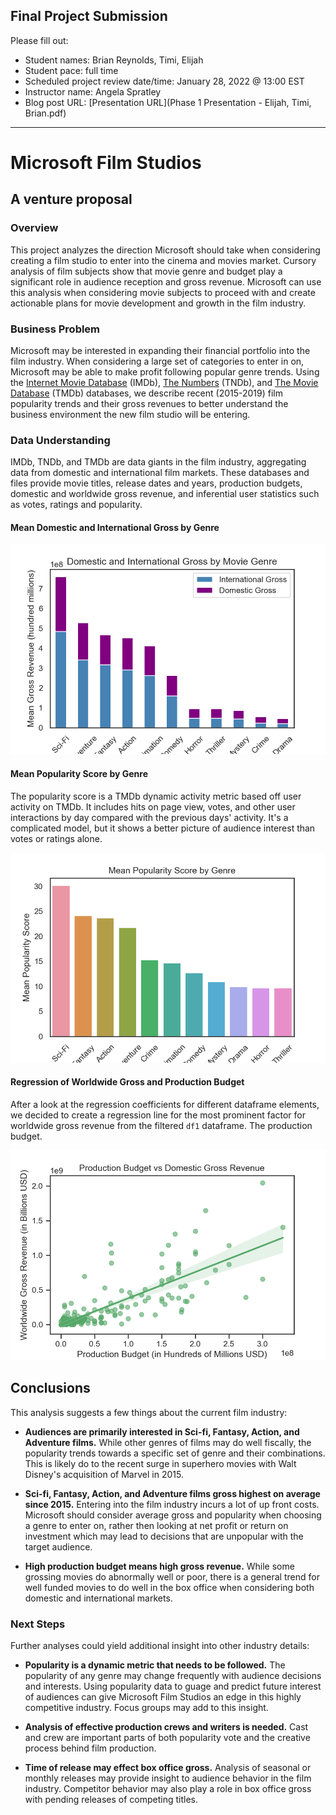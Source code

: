 ## Final Project Submission

Please fill out:
* Student names: Brian Reynolds, Timi, Elijah 
* Student pace: full time
* Scheduled project review date/time: January 28, 2022 @ 13:00 EST
* Instructor name: Angela Spratley
* Blog post URL: [Presentation URL](Phase 1 Presentation - Elijah, Timi, Brian.pdf)



---


# Microsoft Film Studios
## A venture proposal

### Overview

This project analyzes the direction Microsoft should take when considering creating a film studio to enter into the cinema and movies market. Cursory analysis of film subjects show that movie genre and budget play a significant role in audience reception and gross revenue. Microsoft can use this analysis when considering movie subjects to proceed with and create actionable plans for movie development and growth in the film industry.

### Business Problem

Microsoft may be interested in expanding their financial portfolio into the film industry. When considering a large set of categories to enter in on, Microsoft may be able to make profit following popular genre trends. Using the [Internet Movie Database](https://www.imdb.com/) (IMDb), [The Numbers](https://www.the-numbers.com/) (TNDb), and [The Movie Database](https://www.themoviedb.org/) (TMDb) databases, we describe recent (2015-2019) film popularity trends and their gross revenues to better understand the business environment the new film studio will be entering.

### Data Understanding

IMDb, TNDb, and TMDb are data giants in the film industry, aggregating data from domestic and international film markets. These databases and files provide movie titles, release dates and years, production budgets, domestic and worldwide gross revenue, and inferential user statistics such as votes, ratings and popularity.



#### Mean Domestic and International Gross by Genre


![Mean Gross Revenue by Genre](images/gross_rev_genre.png)
    


#### Mean Popularity Score by Genre

The popularity score is a TMDb dynamic activity metric based off user activity on TMDb. It includes hits on page view, votes, and other user interactions by day compared with the previous days' activity. It's a complicated model, but it shows a better picture of audience interest than votes or ratings alone.


    
![Mean Popularity by Genre](images/pop_score_genre.png)
    


#### Regression of Worldwide Gross and Production Budget

After a look at the regression coefficients for different dataframe elements, we decided to create a regression line for the most prominent factor for worldwide gross revenue from the filtered `df1` dataframe. The production budget.

    
![Revenue and Budget Regression](images/rev_budget_regression.png)
    


## Conclusions

This analysis suggests a few things about the current film industry:

* **Audiences are primarily interested in Sci-fi, Fantasy, Action, and Adventure films.** While other genres of films may do well fiscally, the popularity trends towards a specific set of genre and their combinations. This is likely do to the recent surge in superhero movies with Walt Disney's acquisition of Marvel in 2015.  

* **Sci-fi, Fantasy, Action, and Adventure films gross highest on average since 2015.** Entering into the film industry incurs a lot of up front costs. Microsoft should consider average gross and popularity when choosing a genre to enter on, rather then looking at net profit or return on investment which may lead to decisions that are unpopular with the target audience.   

* **High production budget means high gross revenue.** While some grossing movies do abnormally well or poor, there is a general trend for well funded movies to do well in the box office when considering both domestic and international markets.  



### Next Steps

Further analyses could yield additional insight into other industry details:

* **Popularity is a dynamic metric that needs to be followed.** The popularity of any genre may change frequently with audience decisions and interests. Using popularity data to guage and predict future interest of audiences can give Microsoft Film Studios an edge in this highly competitive industry. Focus groups may add to this insight.

* **Analysis of effective production crews and writers is needed.** Cast and crew are important parts of both popularity vote and the creative process behind film production.

* **Time of release may effect box office gross.** Analysis of seasonal or monthly releases may provide insight to audience behavior in the film industry. Competitor behavior may also play a role in box office gross with pending releases of competing titles.

